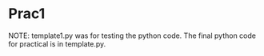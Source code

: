 # Prac1
NOTE:
  template1.py was for testing the python code.
  The final python code for practical is in template.py.
